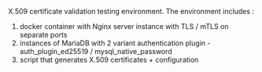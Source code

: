 X.509 certificate validation testing environment. 
The environment includes : 
1. docker container with Nginx server instance with TLS / mTLS on separate ports
2. instances of MariaDB with 2 variant authentication plugin - auth_plugin_ed25519 / mysql_native_password
3. script that generates X.509 certificates + configuration
